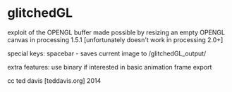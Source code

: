 glitchedGL
==========

exploit of the OPENGL buffer 
made possible by resizing an empty OPENGL canvas in processing 1.5.1
[unfortunately doesn't work in processing 2.0+]

special keys:
spacebar - saves current image to /glitchedGL_output/

extra features:
use binary if interested in basic animation frame export


cc ted davis [teddavis.org] 2014
